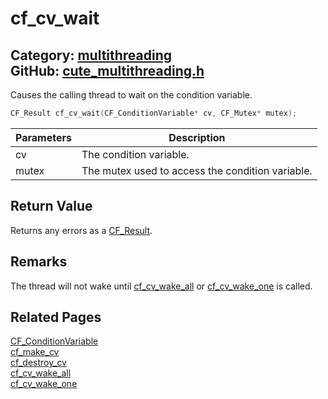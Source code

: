 # cf_cv_wait

Category: [multithreading](https://github.com/RandyGaul/cute_framework/blob/master/docs/api_reference?id=multithreading)  
GitHub: [cute_multithreading.h](https://github.com/RandyGaul/cute_framework/blob/master/include/cute_multithreading.h)  
---

Causes the calling thread to wait on the condition variable.

```cpp
CF_Result cf_cv_wait(CF_ConditionVariable* cv, CF_Mutex* mutex);
```

Parameters | Description
--- | ---
cv | The condition variable.
mutex | The mutex used to access the condition variable.

## Return Value

Returns any errors as a [CF_Result](https://github.com/RandyGaul/cute_framework/blob/master/docs/utility/cf_result.md).

## Remarks

The thread will not wake until [cf_cv_wake_all](https://github.com/RandyGaul/cute_framework/blob/master/docs/multithreading/cf_cv_wake_all.md) or [cf_cv_wake_one](https://github.com/RandyGaul/cute_framework/blob/master/docs/multithreading/cf_cv_wake_one.md) is called.

## Related Pages

[CF_ConditionVariable](https://github.com/RandyGaul/cute_framework/blob/master/docs/multithreading/cf_conditionvariable.md)  
[cf_make_cv](https://github.com/RandyGaul/cute_framework/blob/master/docs/multithreading/cf_make_cv.md)  
[cf_destroy_cv](https://github.com/RandyGaul/cute_framework/blob/master/docs/multithreading/cf_destroy_cv.md)  
[cf_cv_wake_all](https://github.com/RandyGaul/cute_framework/blob/master/docs/multithreading/cf_cv_wake_all.md)  
[cf_cv_wake_one](https://github.com/RandyGaul/cute_framework/blob/master/docs/multithreading/cf_cv_wake_one.md)  
